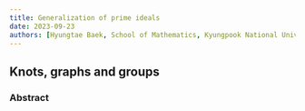 ```yaml
---
title: Generalization of prime ideals
date: 2023-09-23
authors: [Hyungtae Baek, School of Mathematics, Kyungpook National University, Republic of Korea]
---
```


## Knots, graphs and groups

### Abstract

